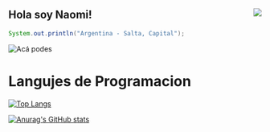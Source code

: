## Hola soy Naomi! <img align="right" src="https://visitor-badge.laobi.icu/badge?page_id=naomipoclava2021">


```java
System.out.println("Argentina - Salta, Capital");
```
![Acá podes](https://volemos.nyc3.digitaloceanspaces.com/blog/wp-content/uploads/2019/05/cafayate06.jpg)

# Langujes de Programacion
[![Top Langs](https://github-readme-stats.vercel.app/api/top-langs/?username=naomipoclava2021&layout=compact)](https://github.com/naomipoclava2021/github-readme-stats)

[![Anurag's GitHub stats](https://github-readme-stats.vercel.app/api?username=naomipoclava2021&show_icons=true&theme=radical)](https://github.com/naomipoclava2021/github-readme-stats)
